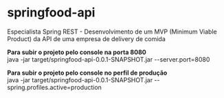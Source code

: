 # springfood-api
Especialista Spring REST - Desenvolvimento de um MVP (Minimum Viable Product) da API de uma empresa de delivery de comida

**Para subir o projeto pelo console na porta 8080**\
java -jar target/springfood-api-0.0.1-SNAPSHOT.jar --server.port=8080

**Para subir o projeto pelo console no perfil de produção**\
java -jar target/springfood-api-0.0.1-SNAPSHOT.jar --spring.profiles.active=production

